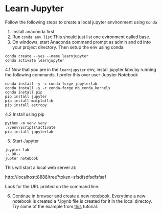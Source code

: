 # Learn Jupyter

Follow the following steps to create a local jupyter environment using `Conda`

1. Install anaconda first
2. Run `conda env list` This should just list one evironment called base.
3. On windows, start Anaconda command prompt as admin and cd into your project directory. Then setup the env using conda

```
conda create --yes --name learnjupyter
conda activate learnjupyter
```

4.1 Now that you are in the `learnjupyter` env, install jupyter labs by running the following commands. I prefer this over user Jupyter Notebook

```
conda install -y -c conda-forge jupyterlab
conda install -y -c conda-forge nb_conda_kernels
conda install pip
pip install jupyter
pip install matplotlib 
pip install astropy
```

4.2 Install using pip

```commandline
python -m venv venv
.\venv\Scripts\activate
pip install jupyterlab
```

5. Start Jupyter

```
juypter lab
-- OR--
jupter notebook
```

This will start a local web server at:

http://localhost:8888/tree?token=sfsdfsdfsdfsfsaf

Look for the URL printed on the command line.

6. Continue in browser and create a new notebook. Everytime a new notebook is created a *.ipynb file is created for it in the local directoy. 
Try some of the example from [this](https://realpython.com/jupyter-notebook-introduction/) tutorial.



